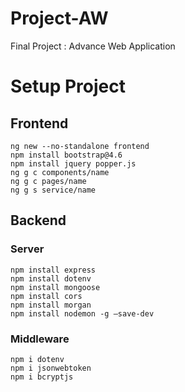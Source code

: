 # Project-AW
Final Project : Advance Web Application

# Setup Project
## Frontend
```
ng new --no-standalone frontend
npm install bootstrap@4.6
npm install jquery popper.js
ng g c components/name
ng g c pages/name
ng g s service/name
```
## Backend
### Server
```
npm install express
npm install dotenv
npm install mongoose
npm install cors
npm install morgan
npm install nodemon -g –save-dev
```
### Middleware
```
npm i dotenv
npm i jsonwebtoken
npm i bcryptjs
```

